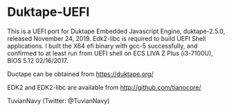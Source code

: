 # Duktape-UEFI

This is a UEFI port for Duktape Embedded Javascript Engine, duktape-2.5.0, released November 24, 2019. Edk2-libc is required to build UEFI Shell applications. I built the X64 efi binary with gcc-5 successfully, and confirmed to at least run from UEFI shell on ECS LIVA Z Plus (i3-7100U), BIOS 5.12 02/16/2017.

Ductape can be obtained from https://duktape.org/

EDK2 and EDK2-libc are available from http://github.com/tianocore/

TuvianNavy (Twitter: @TuvianNavy)

